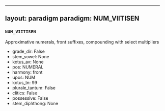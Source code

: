 
---
layout: paradigm
paradigm: NUM_VIITISEN
---
### ` NUM_VIITISEN `

Approximative numerals, front suffixes, compounding with select multipliers
* grade_dir: False
* stem_vowel: None
* kotus_av: None
* pos: NUMERAL
* harmony: front
* upos: NUM
* kotus_tn: 99
* plurale_tantum: False
* clitics: False
* possessive: False
* stem_diphthong: None
